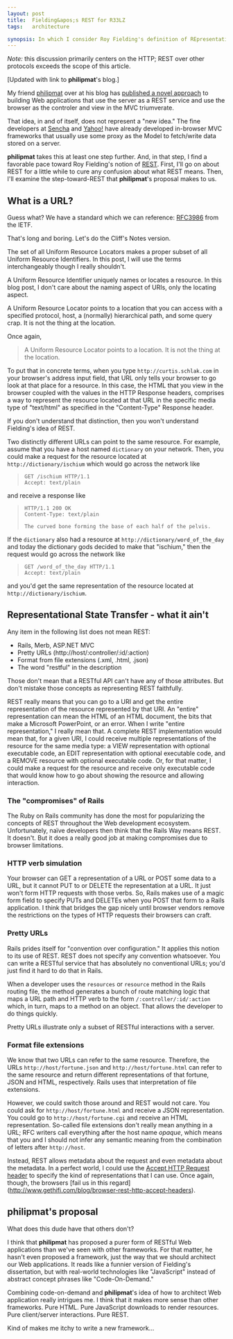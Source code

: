 ```yaml
---
layout: post
title:  Fielding&apos;s REST for R33LZ
tags:   architecture

synopsis: In which I consider Roy Fielding's definition of REpresentational State Transfer.
---
```

*Note:* this discussion primarily centers on the HTTP; REST over other
protocols exceeds the scope of this article.

\[Updated with link to **philipmat**'s blog.\]

My friend [philipmat](http://philipm.at) over at his blog 
has [published a novel approach](http://philipm.at/2012/0121/)
to building Web applications that use the server as a REST service and use the
browser as the controler and view in the MVC triumverate.

That idea, in and of itself, does not represent a "new idea." The fine
developers at [Sencha](http://extjs.org) and [Yahoo!](http://yuilibrary.com)
have already developed in-browser MVC frameworks that usually use some proxy
as the Model to fetch/write data stored on a server.

**philipmat** takes this at least one step further. And, in that step, I find
a favorable pace toward Roy Fielding's notion of
[REST](http://www.ics.uci.edu/~fielding/pubs/dissertation/top.htm). First,
I'll go on about REST for a little while to cure any confusion about what REST
means. Then, I'll examine the step-toward-REST that **philipmat**'s proposal
makes to us.

## What is a URL?

Guess what? We have a standard which we can reference:
[RFC3986](http://www.ietf.org/rfc/rfc3986.txt) from the IETF.

That's long and boring. Let's do the Cliff's Notes version.

The set of all Uniform Resource Locators makes a proper subset of all Uniform
Resource Identifiers. In this post, I will use the terms interchangeably
though I really shouldn't.

A Uniform Resource Identifier uniquely names or locates a resource. In this
blog post, I don't care about the naming aspect of URIs, only the locating
aspect.

A Uniform Resource Locator points to a location that you can access with a
specified protocol, host, a (normally) hierarchical path, and some query crap.
It is not the thing at the location.

Once again,

> A Uniform Resource Locator points to a location. It is not the thing at the
> location.

To put that in concrete terms, when you type ``http://curtis.schlak.com`` in
your browser's address input field, that URL only tells your browser to go
look at that place for a resource. In this case, the HTML that you view in
the browser coupled with the values in the HTTP Response headers, comprises a
way to represent the resource located at that URL in the specific media type
of "text/html" as specified in the "Content-Type" Response header.

If you don't understand that distinction, then you won't understand Fielding's
idea of REST.

Two distinctly different URLs can point to the same resource. For example,
assume that you have a host named ``dictionary`` on your network. Then, you
could make a request for the resource located at ``http://dictionary/ischium``
which would go across the network like

> ``GET /ischium HTTP/1.1``  
> ``Accept: text/plain``

and receive a response like

> ``HTTP/1.1 200 OK``  
> ``Content-Type: text/plain``
>
> ``The curved bone forming the base of each half of the pelvis.``

If the ``dictionary`` also had a resource at
``http://dictionary/word_of_the_day`` and today the dictionary gods decided to
make that "ischium," then the request would go across the network like

> ``GET /word_of_the_day HTTP/1.1``  
> ``Accept: text/plain``

and you'd get the same representation of the resource located at
``http://dictionary/ischium``.

## Representational State Transfer - what it ain't

Any item in the following list does not mean REST:

* Rails, Merb, ASP.NET MVC
* Pretty URLs (http://host/:controller/:id/:action)
* Format from file extensions (.xml, .html, .json)
* The word "restful" in the description

Those don't mean that a RESTful API can't have any of those attributes. But
don't mistake those concepts as representing REST faithfully.

REST really means that you can go to a URI and get the entire representation
of the resource represented by that URI. An "entire" representation can mean
the HTML of an HTML document, the bits that make a Microsoft PowerPoint, or
an error. When I write "entire representation," I really mean that. A complete
REST implementation would mean that, for a given URI, I could receive multiple
representations of the resource for the same media type: a VIEW representation
with optional executable code, an EDIT representation with optional executable
code, and a REMOVE resource with optional executable code. Or, for that
matter, I could make a request for the resource and receive only executable
code that would know how to go about showing the resource and allowing
interaction.

### The "compromises" of Rails

The Ruby on Rails community has done the most for popularizing the concepts of
REST throughout the Web development ecosystem. Unfortunately, naïve developers
then think that the Rails Way means REST. It doesn't. But it does a really
good job at making compromises due to browser limitations.

### HTTP verb simulation

Your browser can GET a representation of a URL or POST some data to a URL, but
it cannot PUT to or DELETE the representation at a URL. It just won't form
HTTP requests with those verbs. So, Rails makes use of a magic form field to
specify PUTs and DELETEs when you POST that form to a Rails application. I
think that bridges the gap nicely until browser vendors remove the restrictions
on the types of HTTP requests their browsers can craft.

### Pretty URLs

Rails prides itself for "convention over configuration." It applies this
notion to its use of REST. REST does not specify any convention whatsoever.
You can write a RESTful service that has absolutely no conventional URLs;
you'd just find it hard to do that in Rails.

When a developer uses the ``resources`` or ``resource`` method in the Rails
routing file, the method generates a bunch of route matching logic that maps
a URL path and HTTP verb to the form ``/:controller/:id/:action`` which, in
turn, maps to a method on an object. That allows the developer to do things
quickly.

Pretty URLs illustrate only a subset of RESTful interactions with a server.

### Format file extensions

We know that two URLs can refer to the same resource. Therefore, the URLs
``http://host/fortune.json`` and ``http://host/fortune.html`` can refer to
the same resource and return different representations of that fortune, JSON
and HTML, respectively. Rails uses that interpretation of file extensions.

However, we could switch those around and REST would not care. You could ask
for ``http://host/fortune.html`` and receive a JSON representation. You could
go to ``http://host/fortune.cgi`` and receive an HTML representation.
So-called file extensions don't really mean anything in a URL; RFC writers
call everything after the host name *opaque*, which means that you and I
should not infer any semantic meaning from the combination of letters after
``http://host``.

Instead, REST allows metadata about the request and even metadata about the
metadata. In a perfect world, I could use the 
[Accept HTTP Request header](http://www.w3.org/Protocols/rfc2616/rfc2616-sec14.html#sec14.1)
to specify the kind of representations that I can use. Once again, though, the
browsers
[fail us in this regard] (http://www.gethifi.com/blog/browser-rest-http-accept-headers).

## philipmat's proposal

What does this dude have that others don't?

I think that **philipmat** has proposed a purer form of RESTful Web
applications than we've seen with other frameworks. For that matter, he hasn't
even proposed a framework, just the way that we should architect our Web
applications. It reads like a funnier version of Fielding's dissertation, but
with real-world technologies like "JavaScript" instead of abstract concept
phrases like "Code-On-Demand."

Combining code-on-demand and **philipmat**'s idea of how to architect Web
application really intrigues me. I think that it makes more sense than
other frameworks. Pure HTML. Pure JavaScript downloads to render resources.
Pure client/server interactions. Pure REST.

Kind of makes me itchy to write a new framework...
